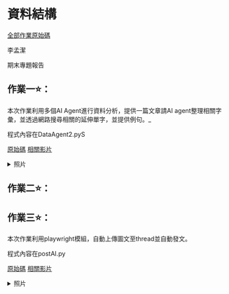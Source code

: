<h1>資料結構</h1>

[全部作業原始碼](https://github.com/Mariannalee/data-structure)

李孟潔

期末專題報告

<h2>作業一⭐️：</h2>

本次作業利用多個AI Agent進行資料分析，提供一篇文章請AI agent整理相關字彙，並透過網路搜尋相關的延伸單字，並提供例句。_

程式內容在DataAgent2.pyS


[原始碼](https://github.com/Mariannalee/data-structure/blob/main/postAI.py)
 [相關影片](https://youtu.be/YCsPRpge7pY)

<details>
  <summary>照片</summary>

  <img src="https://github.com/user-attachments/assets/f0518a58-74d9-4bd9-a935-7e1342e1f4e9" alt="圖片描述" width="400"/>
</details>

<h2>作業二⭐️：</h2>

<h2>作業三⭐️：</h2>

本次作業利用playwright模組，自動上傳圖文至thread並自動發文。

程式內容在postAI.py

[原始碼](https://github.com/Mariannalee/data-structure/blob/main/postAI.py)
 [相關影片](https://youtu.be/9vJVQKTaES0)

<details>
<summary>照片</summary>

<img src="https://github.com/user-attachments/assets/0f5c3c49-f6e7-47d0-9de0-10fb7133620f" alt="圖片描述" width="400"/>
</details>










